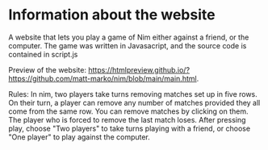 # Information about the website
A website that lets you play a game of Nim either against a friend, or the computer.
The game was written in Javasacript, and the source code is contained in script.js

Preview of the website: https://htmlpreview.github.io/?https://github.com/matt-marko/nim/blob/main/main.html.

Rules: In nim, two players take turns removing matches set up in five rows.
On their turn, a player can remove any number of matches provided they all come from the same row. You can remove matches by clicking on them. 
The player who is forced to remove the last match loses. After pressing play, choose "Two players" to take turns playing with a friend, or choose "One player" to play against the computer.
